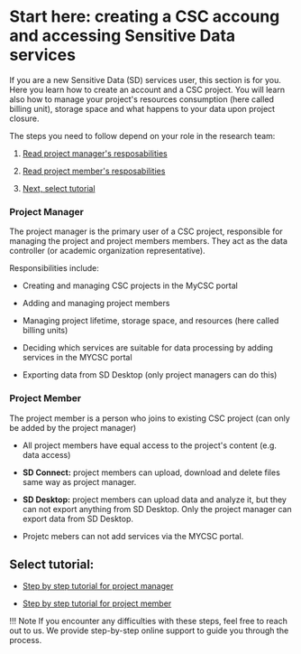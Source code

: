 
# Start here: creating a CSC accoung and accessing Sensitive Data services 

If you are a new Sensitive Data (SD) services user, this section is for you. Here you learn how to create an account and a CSC project. You will learn also how to manage your project's resources consumption (here called billing unit), storage space and what happens to your data upon project closure.

The steps you need to follow depend on your role in the research team:

1. [Read project manager's resposabilities](#project-manager)

2. [Read project member's resposabilities](#project-member)

3. [Next, select tutorial](#select-tutorial)


### Project Manager

The project manager is the primary user of a CSC project, responsible for managing the project and project members members. They act as the data controller (or academic organization representative).

Responsibilities include:

* Creating and managing CSC projects in the MyCSC portal
  
* Adding and managing project members
  
* Managing project lifetime, storage space, and resources (here called billing units)
  
* Deciding which services are suitable for data processing by adding services in the MYCSC portal
  
* Exporting data from SD Desktop (only project managers can do this)


### Project Member

The project member is a person who joins to existing CSC project (can only be added by the project manager)
  
* All project members have equal access to the project's content (e.g. data access)
  
* **SD Connect:** project members can upload, download and delete files same way as project manager.
  
* **SD Desktop:** project members can upload data and analyze it, but they can not export anything from SD Desktop. Only the project manager can export data from SD Desktop.
  
* Projetc mebers can not add services via the MYCSC portal.



## Select tutorial: 


* [Step by step tutorial for project manager](./sd-use-case-new-user-project-manager.md)

* [Step by step tutorial for project member](./sd-use-case-new-user-project-member.md)


!!! Note
   If you encounter any difficulties with these steps, feel free to reach out to us. We provide step-by-step online support to    guide you through the process.


